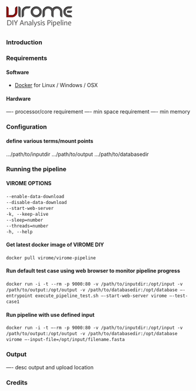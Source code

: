 # ![VIROME DIY Analysis Pipeline](https://github.com/Virome-Collaboration-Group/Virome-Pipeline-Docker/blob/master/assets/img/virome-diy.png)

### Introduction


### Requirements

#### Software
- [Docker](https://docs.docker.com/installation/) for Linux / Windows / OSX

#### Hardware
—- processor/core requirement
—- min space requirement
—- min memory

### Configuration
#### define various terms/mount points
.../path/to/inputdir
.../path/to/output
.../path/to/databasedir


### Running the pipeline
#### VIROME OPTIONS
```
--enable-data-download
--disable-data-download
--start-web-server
-k, --keep-alive
--sleep=number
--threads=number
-h, --help
```

#### Get latest docker image of VIROME DIY
```
docker pull virome/virome-pipeline
```

#### Run default test case using web browser to monitor pipeline progress
```
docker run -i -t --rm -p 9000:80 -v /path/to/inputdir:/opt/input -v /path/to/output:/opt/output -v /path/to/databasedir:/opt/database —-entrypoint execute_pipeline_test.sh —-start-web-server virome —-test-case1
```

#### Run pipeline with use defined input
```
docker run -i -t —-rm -p 9000:80 -v /path/to/inputdir:/opt/input -v /path/to/output:/opt/output -v /path/to/databasedir:/opt/database virome —-input-file=/opt/input/filename.fasta
```

### Output
—- desc output and upload location


### Credits
